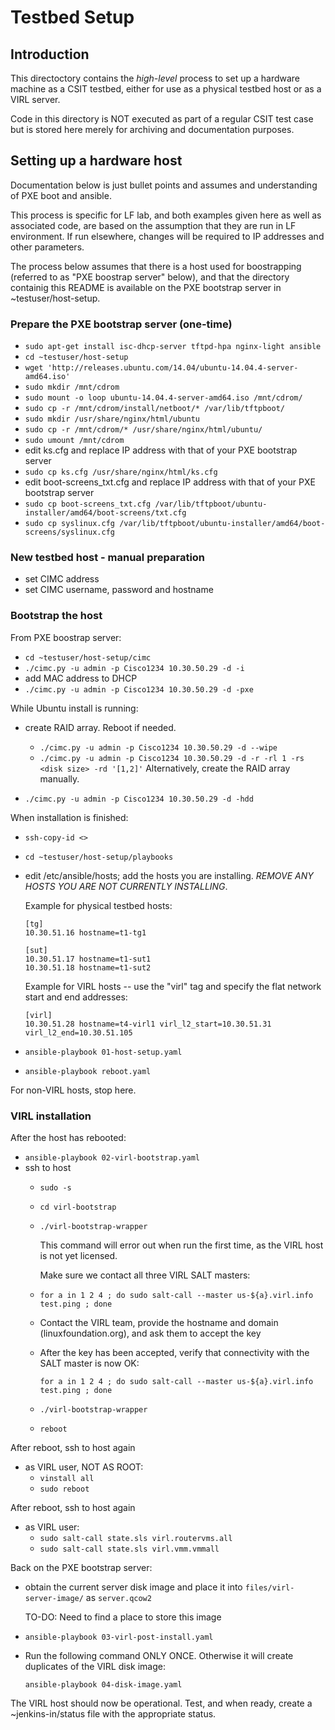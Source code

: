 # Testbed Setup

## Introduction

This directoctory contains the *high-level* process to set up a hardware
machine as a CSIT testbed, either for use as a physical testbed host or
as a VIRL server.

Code in this directory is NOT executed as part of a regular CSIT test case
but is stored here merely for archiving and documentation purposes.


## Setting up a hardware host

Documentation below is just bullet points and assumes and understanding
of PXE boot and ansible.

This process is specific for LF lab, and both examples given here as
well as associated code, are based on the assumption that they are run
in LF environment. If run elsewhere, changes will be required to IP addresses
and other parameters.

The process below assumes that there is a host used for boostrapping (referred
to as "PXE boostrap server" below), and that the directory containig this README
is available on the PXE bootstrap server in ~testuser/host-setup.

### Prepare the PXE bootstrap server (one-time)

  - `sudo apt-get install isc-dhcp-server tftpd-hpa nginx-light ansible`
  - `cd ~testuser/host-setup`
  - `wget 'http://releases.ubuntu.com/14.04/ubuntu-14.04.4-server-amd64.iso'`
  - `sudo mkdir /mnt/cdrom`
  - `sudo mount -o loop ubuntu-14.04.4-server-amd64.iso /mnt/cdrom/`
  - `sudo cp -r /mnt/cdrom/install/netboot/* /var/lib/tftpboot/`
  - `sudo mkdir /usr/share/nginx/html/ubuntu`
  - `sudo cp -r /mnt/cdrom/* /usr/share/nginx/html/ubuntu/`
  - `sudo umount /mnt/cdrom`
  - edit ks.cfg and replace IP address with that of your PXE bootstrap server
  - `sudo cp ks.cfg /usr/share/nginx/html/ks.cfg`
  - edit boot-screens_txt.cfg and replace IP address with that of your PXE bootstrap server
  - `sudo cp boot-screens_txt.cfg /var/lib/tftpboot/ubuntu-installer/amd64/boot-screens/txt.cfg`
  - `sudo cp syslinux.cfg /var/lib/tftpboot/ubuntu-installer/amd64/boot-screens/syslinux.cfg`

### New testbed host - manual preparation

- set CIMC address
- set CIMC username, password and hostname

### Bootstrap the host

From PXE boostrap server:

  - `cd ~testuser/host-setup/cimc`
  - `./cimc.py -u admin -p Cisco1234 10.30.50.29 -d -i`
  - add MAC address to DHCP
  - `./cimc.py -u admin -p Cisco1234 10.30.50.29 -d -pxe`

While Ubuntu install is running:

  - create RAID array. Reboot if needed.
      - `./cimc.py -u admin -p Cisco1234 10.30.50.29 -d --wipe`
      - `./cimc.py -u admin -p Cisco1234 10.30.50.29 -d -r -rl 1 -rs <disk size> -rd '[1,2]'`
        Alternatively, create the RAID array manually.

  - `./cimc.py -u admin -p Cisco1234 10.30.50.29 -d -hdd`

When installation is finished:

  - `ssh-copy-id <>`
  - `cd ~testuser/host-setup/playbooks`
  - edit /etc/ansible/hosts; add the hosts you are installing. *REMOVE ANY HOSTS YOU ARE NOT CURRENTLY INSTALLING*.

    Example for physical testbed hosts:
    ~~~
    [tg]
    10.30.51.16 hostname=t1-tg1

    [sut]
    10.30.51.17 hostname=t1-sut1
    10.30.51.18 hostname=t1-sut2
    ~~~

    Example for VIRL hosts -- use the "virl" tag and specify the flat network start and end addresses:

    ~~~
    [virl]
    10.30.51.28 hostname=t4-virl1 virl_l2_start=10.30.51.31 virl_l2_end=10.30.51.105
    ~~~

  - `ansible-playbook 01-host-setup.yaml`
  - `ansible-playbook reboot.yaml`

For non-VIRL hosts, stop here.


### VIRL installation

After the host has rebooted:

  - `ansible-playbook 02-virl-bootstrap.yaml`
  - ssh to host
      - `sudo -s`
      - `cd virl-bootstrap`
      - `./virl-bootstrap-wrapper`

        This command will error out when run the first time, as the VIRL host is not yet licensed.

        Make sure we contact all three VIRL SALT masters:

      - `for a in 1 2 4 ; do sudo salt-call --master us-${a}.virl.info test.ping ; done`

      - Contact the VIRL team, provide the hostname and domain (linuxfoundation.org), and ask them
        to accept the key

      - After the key has been accepted, verify that connectivity with the SALT master is now OK:

        `for a in 1 2 4 ; do sudo salt-call --master us-${a}.virl.info test.ping ; done`

      - `./virl-bootstrap-wrapper`
      - `reboot`

After reboot, ssh to host again
  - as VIRL user, NOT AS ROOT:
     - `vinstall all`
     - `sudo reboot`

After reboot, ssh to host again
  - as VIRL user:
      - `sudo salt-call state.sls virl.routervms.all`
      - `sudo salt-call state.sls virl.vmm.vmmall`

Back on the PXE bootstrap server:

  - obtain the current server disk image and place it into
    `files/virl-server-image/` as `server.qcow2`

    TO-DO: Need to find a place to store this image

  - `ansible-playbook 03-virl-post-install.yaml`

  - Run the following command ONLY ONCE. Otherwise it will create
    duplicates of the VIRL disk image:

    `ansible-playbook 04-disk-image.yaml`

The VIRL host should now be operational. Test, and when ready, create a ~jenkins-in/status file with the appropriate status.
